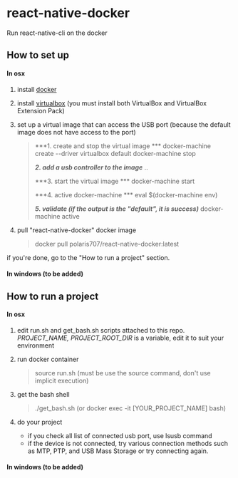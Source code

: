 # react-native-docker
Run react-native-cli on the docker

## How to set up
#### In osx

 1. install [docker](https://www.docker.com/products/docker-desktop)
 2. install [virtualbox](https://www.virtualbox.org/wiki/Downloads) (you must install both VirtualBox and VirtualBox Extension Pack)
 3. set up a virtual image that can access the USB port (because the default image does not have access to the port)
    > ***1. create and stop the virtual image ***
    > docker-machine create --driver virtualbox default
    > docker-machine stop
    >
    > ***2. add a usb controller to the image***
    > ..
    >
    > ***3. start the virtual image ***
    > docker-machine start
    >
    > ***4. active docker-machine ***
    > eval $(docker-machine env)
    >
    > ***5. validate (if the output is the "default", it is success)***
    > docker-machine active

 4. pull "react-native-docker" docker image
    > docker pull polaris707/react-native-docker:latest

if you're done, go to the "How to run a project" section.

#### In windows (to be added)


## How to run a project

#### In osx

 1. edit run.sh and get_bash.sh scripts attached to this repo. *PROJECT_NAME,* *PROJECT_ROOT_DIR*  is a variable, edit it to suit your environment

 2. run docker container
    > source run.sh (must be use the source command, don't use implicit execution)

 3. get the bash shell
    > ./get_bash.sh  (or docker exec -it [YOUR_PROJECT_NAME] bash)

 4. do your project
    * if you check all list of connected usb port, use lsusb command
    * if the device is not connected, try various connection methods such as MTP, PTP, and USB Mass Storage or try connecting again.

#### In windows (to be added)

